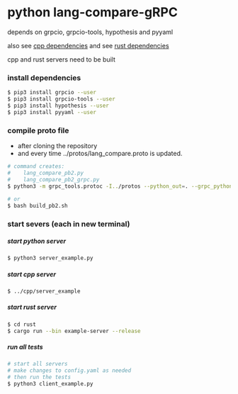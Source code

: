 # python lang-compare-gRPC

depends on grpcio, grpcio-tools, hypothesis and pyyaml

also see [cpp dependencies](../cpp/README.md)
and see [rust dependencies](../rust/README.md)

cpp and rust servers need to be built

### install dependencies
```bash
$ pip3 install grpcio --user
$ pip3 install grpcio-tools --user
$ pip3 install hypothesis --user
$ pip3 install pyyaml --user
```

### compile proto file
* after cloning the repository
* and every time ../protos/lang_compare.proto is updated.
```bash
# command creates:
#    lang_compare_pb2.py
#    lang_compare_pb2_grpc.py
$ python3 -m grpc_tools.protoc -I../protos --python_out=. --grpc_python_out=. ../protos/lang_compare.proto
 
# or
$ bash build_pb2.sh
```

### start severs (each in new terminal)
##### start python server
```bash
$ python3 server_example.py 
```

##### start cpp server
```bash
$ ../cpp/server_example 
```

##### start rust server
```bash
$ cd rust
$ cargo run --bin example-server --release
```

##### run all tests
```bash
# start all servers
# make changes to config.yaml as needed 
# then run the tests
$ python3 client_example.py
```
